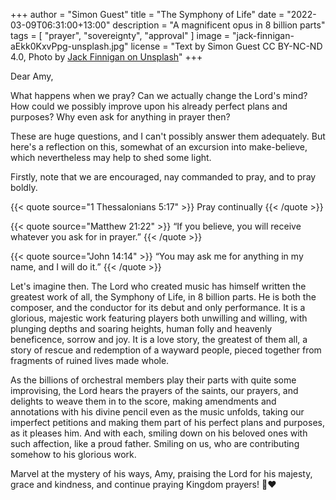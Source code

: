 +++
author = "Simon Guest"
title = "The Symphony of Life"
date = "2022-03-09T06:31:00+13:00"
description = "A magnificent opus in 8 billion parts"
tags = [ "prayer", "sovereignty", "approval" ]
image = "jack-finnigan-aEkk0KxvPpg-unsplash.jpg"
license = "Text by Simon Guest CC BY-NC-ND 4.0, Photo by [Jack Finnigan on Unsplash](https://unsplash.com/photos/aEkk0KxvPpg)"
+++

Dear Amy,

What happens when we pray? Can we actually change the Lord's mind? How could we possibly improve upon his already perfect plans and purposes? Why even ask for anything in prayer then?

These are huge questions, and I can't possibly answer them adequately. But here's a reflection on this, somewhat of an excursion into make-believe, which nevertheless may help to shed some light.

Firstly, note that we are encouraged, nay commanded to pray, and to pray boldly.

{{< quote source="1 Thessalonians 5:17" >}}
Pray continually
{{< /quote >}}

{{< quote source="Matthew 21:22" >}}
“If you believe, you will receive whatever you ask for in prayer.”
{{< /quote >}}

{{< quote source="John 14:14" >}}
“You may ask me for anything in my name, and I will do it.”
{{< /quote >}}

Let's imagine then. The Lord who created music has himself written the greatest work of all, the Symphony of Life, in 8 billion parts. He is both the composer, and the conductor for its debut and only performance. It is a glorious, majestic work featuring players both unwilling and willing, with plunging depths and soaring heights, human folly and heavenly beneficence, sorrow and joy.  It is a love story, the greatest of them all, a story of rescue and redemption of a wayward people, pieced together from fragments of ruined lives made whole.

As the billions of orchestral members play their parts with quite some improvising, the Lord hears the prayers of the saints, our prayers, and delights to weave them in to the score, making amendments and annotations with his divine pencil even as the music unfolds, taking our imperfect petitions and making them part of his perfect plans and purposes, as it pleases him. And with each, smiling down on his beloved ones with such affection, like a proud father. Smiling on us, who are contributing somehow to his glorious work.

Marvel at the mystery of his ways, Amy, praising the Lord for his majesty, grace and kindness, and continue praying Kingdom prayers! 🙏❤️
